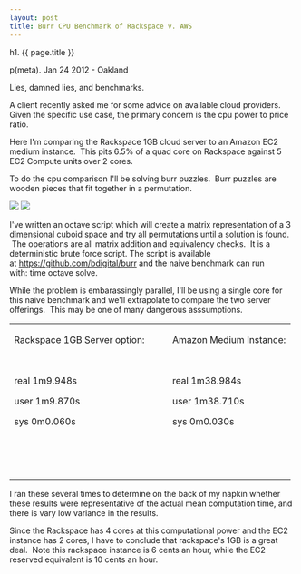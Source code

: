 ```yaml
---
layout: post
title: Burr CPU Benchmark of Rackspace v. AWS
---
```


h1. {{ page.title }}

p(meta). Jan 24 2012 - Oakland

Lies, damned lies, and benchmarks.</p>

A client recently asked me for some advice on available cloud providers.  Given the specific use case, the primary concern is the cpu power to price ratio.

Here I'm comparing the Rackspace 1GB cloud server to an Amazon EC2 medium instance. &nbsp;This pits 6.5% of a quad core on Rackspace against 5 EC2 Compute units over 2 cores.

To do the cpu comparison I'll be solving burr puzzles. &nbsp;Burr puzzles are wooden pieces that fit together in a permutation.

<img src='/images/36350647-burr_puzzle.jpg'>
<img src='/images/36350656-burr_parts.jpg'>

I've written an octave script which will create a matrix representation of a 3 dimensional cuboid space and try all permutations until a solution is found. &nbsp;The operations are all matrix addition and equivalency checks. &nbsp;It is a deterministic brute force script. The script is available at&nbsp;<a href="https://github.com/bdigital/burr">https://github.com/bdigital/burr</a> and the naive benchmark can run with:&nbsp;time octave solve.


While the problem is embarassingly parallel, I'll be using a single core for this naive benchmark and we'll extrapolate to compare the two server offerings. &nbsp;This may be one of many dangerous asssumptions.
<table style="">

<tr>
<td>
<p>Rackspace 1GB Server option:</p>
<p>&nbsp;</p>
<p>real<span style=""> </span>1m9.948s</p>
<p>user<span style=""> </span>1m9.870s</p>
<p>sys<span style=""> </span>0m0.060s</p>
<p>&nbsp;</p>
<p>&nbsp;</p>
</td>
<td style="">&nbsp;&nbsp;&nbsp;&nbsp;</td>
<td>
<p>Amazon Medium Instance:</p>
<p>&nbsp;</p>
<p>real<span style=""> </span>1m38.984s</p>
<p>user<span style=""> </span>1m38.710s</p>
<p>sys<span style=""> </span>0m0.030s</p>
<p>&nbsp;</p>
<p>&nbsp;</p>
</td>
</tr>

</table>

I ran these several times to determine on the back of my napkin whether these results were representative of the actual mean computation time, and there is vary low variance in the results.

Since the Rackspace has 4 cores at this computational power and the EC2 instance has 2 cores, I have to conclude that rackspace's 1GB is a great deal. &nbsp;Note this rackspace instance is 6 cents an hour, while the EC2 reserved equivalent is 10 cents an hour.
